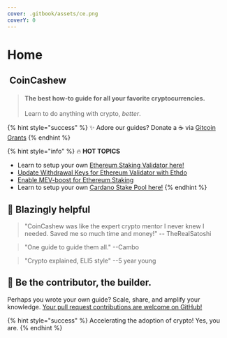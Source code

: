 ```yaml
---
cover: .gitbook/assets/ce.png
coverY: 0
---
```


# Home

## <img src=".gitbook/assets/160.png" alt="" data-size="line"> CoinCashew

> #### The best how-to guide for all your favorite cryptocurrencies.
>
> Learn to do anything with crypto, _better_.

{% hint style="success" %}
:sparkles: Adore our guides? Donate a ☕ via [Gitcoin Grants](https://explorer.gitcoin.co/#/round/424/0x222ea76664ed77d18d4416d2b2e77937b76f0a35/0x222ea76664ed77d18d4416d2b2e77937b76f0a35-2)
{% endhint %}

{% hint style="info" %}
:fire: **HOT TOPICS**

* Learn to setup your own [Ethereum Staking Validator here!](coins/overview-eth/guide-or-how-to-setup-a-validator-on-eth2-mainnet/)
* [Update Withdrawal Keys for Ethereum Validator with Ethdo](coins/overview-eth/update-withdrawal-keys-for-ethereum-validator-bls-to-execution-change-or-0x00-to-0x01-with-ethdo.md)
* [Enable MEV-boost for Ethereum Staking](coins/overview-eth/mev-boost/)
* Learn to setup your own [Cardano Stake Pool here!](coins/overview-ada/guide-how-to-build-a-haskell-stakepool-node/)
{% endhint %}



## :robot: Blazingly helpful

> "CoinCashew was like the expert crypto mentor I never knew I needed. Saved me so much time and money!" -- TheRealSatoshi

> "One guide to guide them all." --Cambo

> "Crypto explained, ELI5 style" --5 year young

## :dart: Be the contributor, the builder.

Perhaps you wrote your own guide? Scale, share, and amplify your knowledge. [Your pull request contributions are welcome on GitHub!](contact-us/contributing/)

{% hint style="success" %}
Accelerating the adoption of crypto! Yes, you are.
{% endhint %}

